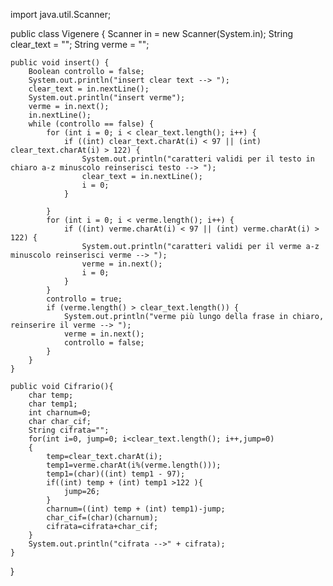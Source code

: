 import java.util.Scanner;

public class Vigenere {
    Scanner in = new Scanner(System.in);
    String clear_text = "";
    String verme = "";

    public void insert() {
        Boolean controllo = false;
        System.out.println("insert clear text --> ");
        clear_text = in.nextLine();
        System.out.println("insert verme");
        verme = in.next();
        in.nextLine();
        while (controllo == false) {
            for (int i = 0; i < clear_text.length(); i++) {
                if ((int) clear_text.charAt(i) < 97 || (int) clear_text.charAt(i) > 122) {
                    System.out.println("caratteri validi per il testo in chiaro a-z minuscolo reinserisci testo --> ");
                    clear_text = in.nextLine();
                    i = 0;
                }
    
            }
            for (int i = 0; i < verme.length(); i++) {
                if ((int) verme.charAt(i) < 97 || (int) verme.charAt(i) > 122) {
                    System.out.println("caratteri validi per il verme a-z minuscolo reinserisci verme --> ");
                    verme = in.next();
                    i = 0;
                }
            }
            controllo = true;
            if (verme.length() > clear_text.length()) {
                System.out.println("verme più lungo della frase in chiaro, reinserire il verme --> ");
                verme = in.next();
                controllo = false;
            }
        }
    }
    
    public void Cifrario(){
        char temp;
        char temp1;
        int charnum=0;
        char char_cif;
        String cifrata="";
        for(int i=0, jump=0; i<clear_text.length(); i++,jump=0)
        {
            temp=clear_text.charAt(i);
            temp1=verme.charAt(i%(verme.length()));
            temp1=(char)((int) temp1 - 97);
            if((int) temp + (int) temp1 >122 ){
                jump=26;
            }
            charnum=((int) temp + (int) temp1)-jump;
            char_cif=(char)(charnum);
            cifrata=cifrata+char_cif; 
        }
        System.out.println("cifrata -->" + cifrata);
    }
}
